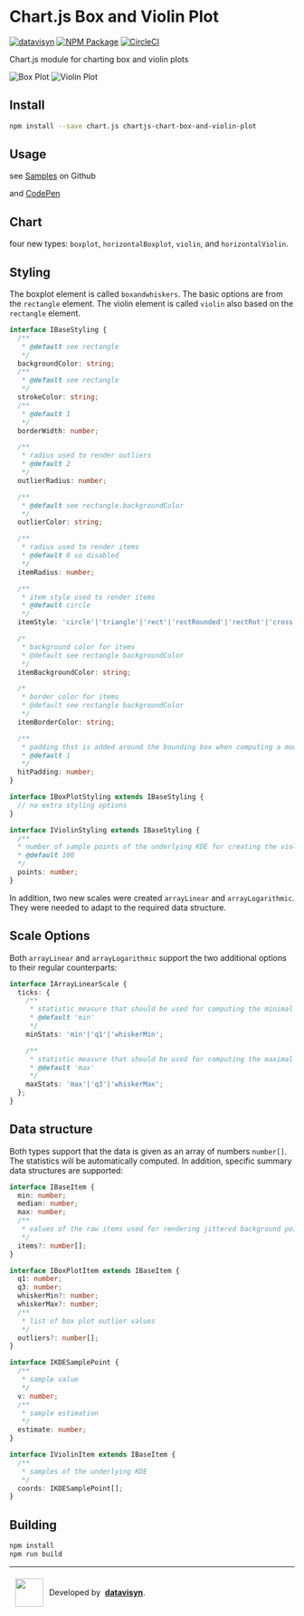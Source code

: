 # Chart.js Box and Violin Plot
[![datavisyn][datavisyn-image]][datavisyn-url] [![NPM Package][npm-image]][npm-url] [![CircleCI][circleci-image]][circleci-url]

Chart.js module for charting box and violin plots

![Box Plot](https://user-images.githubusercontent.com/4129778/42724341-9a6ec554-8770-11e8-99b5-626e34dafdb3.png)
![Violin Plot](https://user-images.githubusercontent.com/4129778/42724342-9a8dbb58-8770-11e8-9a30-3e69d07d3b79.png)


## Install
```bash
npm install --save chart.js chartjs-chart-box-and-violin-plot
```

## Usage
see [Samples](https://github.com/datavisyn/chartjs-chart-box-and-violin-plot/tree/master/samples) on Github

and [CodePen](https://codepen.io/sgratzl/pen/QxoLoY)

## Chart

four new types: `boxplot`, `horizontalBoxplot`, `violin`, and `horizontalViolin`.

## Styling
The boxplot element is called `boxandwhiskers`. The basic options are from the `rectangle` element. The violin element is called `violin` also based on the `rectangle` element.

```typescript
interface IBaseStyling {
  /**
   * @default see rectangle
   */
  backgroundColor: string;
  /**
   * @default see rectangle
   */
  strokeColor: string;
  /**
   * @default 1
   */
  borderWidth: number;

  /**
   * radius used to render outliers
   * @default 2
   */
  outlierRadius: number;

  /**
   * @default see rectangle.backgroundColor
   */
  outlierColor: string;

  /**
   * radius used to render items
   * @default 0 so disabled
   */
  itemRadius: number;

  /**
   * item style used to render items
   * @default circle
   */
  itemStyle: 'circle'|'triangle'|'rect'|'rectRounded'|'rectRot'|'cross'|'crossRot'|'star'|'line'|'dash';

  /*
   * background color for items
   * @default see rectangle backgroundColor
   */
  itemBackgroundColor: string;

  /*
   * border color for items
   * @default see rectangle backgroundColor
   */
  itemBorderColor: string;

  /**
   * padding thst is added around the bounding box when computing a mouse hit
   * @default 1
   */
  hitPadding: number;
}

interface IBoxPlotStyling extends IBaseStyling {
  // no extra styling options
}

interface IViolinStyling extends IBaseStyling {
  /**
  * number of sample points of the underlying KDE for creating the violin plot
  * @default 100
  */
  points: number;
}
```

In addition, two new scales were created `arrayLinear` and `arrayLogarithmic`. They were needed to adapt to the required data structure.

## Scale Options

Both `arrayLinear` and `arrayLogarithmic` support the two additional options to their regular counterparts:

```typescript
interface IArrayLinearScale {
  ticks: {
    /**
     * statistic measure that should be used for computing the minimal data limit
     * @default 'min'
     */
    minStats: 'min'|'q1'|'whiskerMin';

    /**
     * statistic measure that should be used for computing the maximal data limit
     * @default 'max'
     */
    maxStats: 'max'|'q3'|'whiskerMax';
  };
}
```

## Data structure

Both types support that the data is given as an array of numbers `number[]`. The statistics will be automatically computed. In addition, specific summary data structures are supported:


```typescript
interface IBaseItem {
  min: number;
  median: number;
  max: number;
  /**
   * values of the raw items used for rendering jittered background points
   */
  items?: number[];
}

interface IBoxPlotItem extends IBaseItem {
  q1: number;
  q3: number;
  whiskerMin?: number;
  whiskerMax?: number;
  /**
   * list of box plot outlier values
   */
  outliers?: number[];
}

interface IKDESamplePoint {
  /**
   * sample value
   */
  v: number;
  /**
   * sample estimation
   */
  estimate: number;
}

interface IViolinItem extends IBaseItem {
  /**
   * samples of the underlying KDE
   */
  coords: IKDESamplePoint[];
}
```

## Building

```sh
npm install
npm run build
```


***

<div style="display:flex;align-items:center">
  <a href="http://datavisyn.io"><img src="https://user-images.githubusercontent.com/1711080/37700685-bcbb18c6-2cec-11e8-9b6f-f49c9ef6c167.png" align="left" width="50px" hspace="10" vspace="6"></a>
  Developed by &nbsp;<strong><a href="http://datavisyn.io">datavisyn</a></strong>.
</div>


[datavisyn-image]: https://img.shields.io/badge/datavisyn-io-black.svg
[datavisyn-url]: http://datavisyn.io
[npm-image]: https://badge.fury.io/js/chartjs-chart-box-and-violin-plot.svg
[npm-url]: https://npmjs.org/package/chartjs-chart-box-and-violin-plot
[circleci-image]: https://circleci.com/gh/datavisyn/chartjs-chart-box-and-violin-plot.svg?style=shield
[circleci-url]: https://circleci.com/gh/datavisyn/chartjs-chart-box-and-violin-plot

